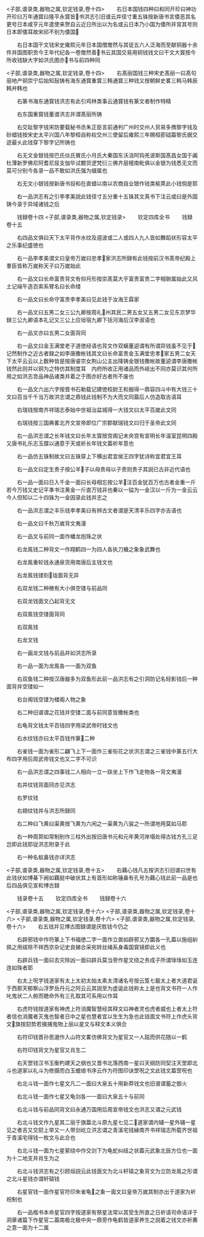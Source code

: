 <!-- { "loadSidebar": true } -->
<子部,谱录类,器物之属,钦定钱录,卷十四>
　　右日本国钱四种曰和同开珍曰神功开珍曰万年通寳曰隆平永寳皆书洪志引旧谱云并径寸重五铢按新唐书言倭恶其名更号日本咸亨元年遣使来贺自云近日所出以为名或云日本乃小国为倭所并冐其号则日本即倭耳故宋祁不别为倭国



















　　右日本国干文钱宋史雍熙元年日本国僧奝然与其徒五六人泛海而至献铜器十余件并国图职贡今王年代纪各一卷奝然善书云其国交易用铜钱钱文曰干文大寳按今所收钱缺大字如洪氏图亦书与前四种同



<子部,谱录类,器物之属,钦定钱录,卷十四>
　　右髙丽国钱三种宋史髙丽一曰髙句丽地产铜崇宁后始知鼔铸有海东通寳重寳三韩通寳三种钱又按朝鲜史畧三韩马韩辰韩弁韩也





















　　右篆书海东通寳钱洪志有此引鸡林类事云通寳钱有篆文者制作特精














　　右东国重寳钱董谱洪志并谓髙丽所铸















　　右交趾黎字钱宋防要载秘书丞朱正臣言前通判广州时交州人贸易多擕黎字钱及砂蜡钱按宋史太平兴国八年黎桓自称权交州三使留后雍熙三年赐桓莭钺葢黎氏据交迹最乆此钱穿下黎字记所铸也












　　右无文金银钱按巴氏倓氏賨氏小月氏大秦国东沃沮阿钩羌波斯国髙昌女国于阗杜薄新罗佛尼阿耆尼屈支伽毕试覩货逻梵衍三佛齐层檀南毗俱以金银为钱悉无文而莫可分别今各录一品不敢如洪氏强为缀属也











　　右无文小银钱按新唐书投和在直蜡以南以农商自业银作钱类榆荚此小钱倘是耶














　　右一品洪志有之引李孝美説此钱径寸五分重十五铢其文真书下注云或曰是外国铸今录于异域诸钱之后




　　钱録卷十四
<子部,谱录类,器物之属,钦定钱录>
　　钦定四库全书
　　钱録卷十五














　　右四品文俱曰天下太平背作水纹及逥波或二人或四人九人皆如舞蹈状形容太平之乐事纪盛徳也






















　　右一品李孝美谓文曰皇帝万嵗曰忠孝家洪志所録有此钱按前汉书髙帝纪殿上羣臣皆称万嵗称天子曰万嵗始此













　　右一品文曰长命富贵背文有仰月形按崇髙莫大乎富贵富贵二字相聮属始此又风土记端午造百索系臂名曰长命缕













　　右一品文曰长命守富贵李孝美曰见此钱于汝海王霖家














　　右一品文曰五男二女三公九卿按周礼州其民二男五女又五男二女见东京梦华録三公九卿语本礼记又三公上应垣宿九卿下括河海后汉李淑语也













　　右一品文亦曰五男二女面背同















　　右一品文曰金玉满堂老子道徳经语也背文作双螭董逌谓有所谓异钱虽不见于记然制作之近古者録之如李唐撒帐钱其文曰长命富贵金玉满堂忠孝家五男二女天下太平云云以上数种皆是按唐睿宗女荆山公主出降铸金银钱撒帐故董逌谓李唐撒帐钱然此则并以铜为之特仿其制度耳　内府所收正用诸品而外岐出不同亦莫识其何所用之如洪志竒品神品诸类并着之于图亦好古者所不废也








　　右一品文六出六字按晋书石勒载记建徳校尉王和掘得一鼎容四斗中有大钱三十文曰百当千千当万故洪志谓之鼎钱此钱制不为大而文同葢后人仿造取吉语耳












　　右瑞钱按南齐祥瑞志泰始中世祖治盆城得一大钱文曰太平百嵗此文同














　　右瑞钱按三国典畧北齐文宣帝即位广宗郡献瑞钱文曰归于圣帝此文同














　　右一品洪志谓之长年钱文曰长年太寳按宫阁记未央宫有宣明长年温室昆明四殿又唐书礼乐志玉牒以通意于天或祈长年钱文葢祈年意也













　　右一品仿五铢制故文曰五铢穿上下横出君宜侯王四字犹诗称宜君宜王耳














　　右一品文曰定生贵子按公羊子以母贵母以子贵则贵子其説已古非近代语也














　　右一品一面曰日入千金一面曰长母相忘按公羊注百金犹百万也古者金重一斤若今万钱又史记平凖书注黄金一斤直万钱非也秦以一镒为一金汉以一斤为一金云云今人但知以二十四铢为一金因录此钱并志之











　　右一品洪志谓之丰乐钱李孝美曰有辨古文者谓是天清丰乐四字亦吉语也














　　右一品文曰千秋万嵗背文夷漫















　　右一品文与前同一面作蟠龙抱珠之状















　　右龙鳯钱二种背文一作翔鹤四一为四人各执刀楯之象象武舞也














　　右龙鳯重轮钱永通泉货用南唐后主钱文也















　　右龙鳯钱镂刻珑面背无异















　　右双龙钱二种微有大小俱空镂与前品同















　　右双龙钱面文凸起背无文















　　右双鳯钱空镂面背同















　　右双鳯钱















　　右龙文钱















　　右一画龙文钱与前品并如洪志所录















　　右一品一面为龙鳯各一一面为双鱼















　　右双鱼钱二种按汉唐器多为双鱼形此前一品洪志有之引洞防记名轻影钱后一种面背并空镂如一














　　右台阁钱空镂为楼阁人物之象















　　右二种旧谱谓之花钱并空镂二面与前同意皆撒帐类也














　　右龟背文钱太平百钱四字用梁武帝时钱文也















　　右水纹钱亦曰太平百钱作篆二种















　　右雀钱一面为雀形二翩飞上下一面作三雀衔花之状洪志谓之三雀钱中篆五行大布四字用后周武帝钱文也又二字不可识













　　右一品洪志谓之四事钱二人相向一立一趺坐上下作飞走物各一背文夷漫














　　右井纹钱背面同亦见洪志















　　右罗纹钱















　　右翅纹钱并与洪志所録同















　　右二种曰飞黄曰渠黄按飞黄为六闲之一渠黄为八骏之一所谓地用莫如马耶














　　右一种周郭如常制别作三柱外出按旧唐书元和元年黄河岸塌处得古钱方孔三足岂即此钱耶従洪志附录于此













　　右一种名蚁鼻钱亦详洪志







<子部,谱录类,器物之属,钦定钱录,卷十五>
　　右藕心钱凡五按洪志引旧谱曰世有此钱状如博棊下阙如藕挺中破状其上有首形如称锤鼻有孔号为藕心钱此前一品是也后四品俱见宣和博古録












　　钱录卷十五
　　钦定四库全书
　　钱録卷十六














<子部,谱录类,器物之属,钦定钱录,卷十六>
<子部,谱录类,器物之属,钦定钱录,卷十六>
<子部,谱录类,器物之属,钦定钱录,卷十六>
<子部,谱录类,器物之属,钦定钱录,卷十六>
　　右五钱并见博古图録谓是厌胜钱今仍之























　　右辟邪钱中作符篆上下书福徳二字一面作立兽如辟邪又方圜各一孔葢以施组紃佩之用祓除不祥西京杂记史良娣合采宛转丝绳系身毒国寳镜即此义也













　　右辟兵钱一面曰去灾除凶一面曰辟兵莫当旁作星文绕之务成子所谓琭琭如玉连连如珠者耶














　　右太上呪字钱道家有太上太初太始太素太清诸名号按云笈七籖太上者大道君诞于西那天郁察山浮罗岳丹元之阿云云其説至为虚诞此钱称太上是也背文书符一人作叱鬼状二人俯而聴命外有三孔取其可系用以作耳











　　右虎符钱按道家有神虎上符消魔智慧经其释文曰神者灵也虎者威也上者太上符者信也消魔者灭鬼也智者日中之星也慧者宜以生生为急也此钱面文书符上作虎头背文旗按劎势若擒捕鬼物上丽以星文与释文本义俱合











　　右符印钱晋孙思邈作入山符文畧仿佛背文为星官又一人跽而供花随以一鹤














　　右符印钱背文为星官又肖生二















　　右天罡钱汉书玉衡杓建天之纲也又晋书北落西南一星曰天纲防同契注天罡即北斗也道家以礼斗为修摄而白玉蟾琅书序云作为符图印诀罡呪之文此钱文葢罡呪也












　　右北斗钱一面作七星文凡二一面曰大泉五十用新莽钱文也旧谱谓蓄之御火














　　右北斗钱一面作七星又龟剑各一一面曰大泉五十与前同














　　右北斗钱与前品同背文曰永通万国用后周宣帝钱文也洪志又谓之元武钱














　　右北斗钱文作九星其二丽于旗葢北斗原九星七见二道家谓内辅一星外辅一星见之者吉又交劎上举又一人带剑屹立洪志谓之青溪宅钱縁南齐书祥瑞志所载齐世祖于青溪宅得钱一枚文与此合也












　　右北斗钱一面为七星萦绕中作交剑下为龟蛇纠结之状葢元武象北辰方位也一面为十二地支并肖生为之













　　右北斗钱洪志有之引顾烜説云此钱面文为北斗轩辕之象背文为立防龙鳯之形谓之北斗星钱亦谓轩辕钱













　　右星官钱一面作星官符印朱雀龟之象一面文曰皇帝万嵗其制亦出于道家为祈祝制也














　　右一品楷书本命星官四字按道家有祭星法常以其受生所直之日祈请司命语详于洞章诸篇下作星官二葢南极北极中央一鼎旁作龟鹤皆道家养生之説着之钱文亦祈夀之意一面为十二属












